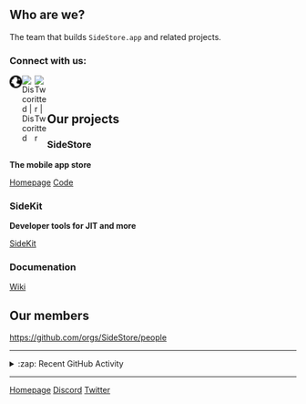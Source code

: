 <!-- 
Docs: How to use GitHub README and actions to auto-generate embedded content.
https://github.com/anuraghazra/github-readme-stats
https://www.youtube.com/watch?v=n6d4KHSKqGk
https://github.com/rahuldkjain/github-profile-readme-generator
 -->

## Who are we?

The team that builds `SideStore.app` and related projects.

### Connect with us:

<!--
[![Website](https://img.shields.io/website?label=sidestore.io&style=for-the-badge&url=https://sidestore.io)](https://sidestore.io)
[![Twitter Follow](https://img.shields.io/twitter/follow/sidestore_io?color=1DA1F2&logo=twitter&style=for-the-badge)](https://twitter.com/intent/follow?original_referer=https%3A%2F%2Fgithub.com%2Fsidestore&screen_name=sidestore)
[![GitHub Followers](https://img.shields.io/github/followers/sidestore?style=for-the-badge)]()
[![GitHub Sponsors](https://img.shields.io/github/sponsors/sidestore?style=for-the-badge
)]() 
-->

[<img align="left" alt="sidestore.io" width="22px" src="https://raw.githubusercontent.com/iconic/open-iconic/master/svg/globe.svg" />][website]
[<img align="left" alt="Discord | Discord" width="22px" src="https://cdn.jsdelivr.net/npm/simple-icons@v3/icons/discord.svg" />][discord]
[<img align="left" alt="Twitter | Twitter" width="22px" src="https://cdn.jsdelivr.net/npm/simple-icons@v3/icons/twitter.svg" />][twitter]

<br />
<br />

## Our projects

### SideStore

__The mobile app store__

[Homepage][website]
[Code][git.sidestore]

### SideKit

__Developer tools for JIT and more__

[SideKit][git.sidekit]

### Documenation

[Wiki][wiki]

## Our members

https://github.com/orgs/SideStore/people

---

<details>
  <summary>:zap: Recent GitHub Activity</summary>

<!--START_SECTION:activity-->
1. 🗣 Commented on [#390](https://github.com/SideStore/SideStore/issues/390) in [SideStore/SideStore](https://github.com/SideStore/SideStore)
2. ❗️ Opened issue [#390](https://github.com/SideStore/SideStore/issues/390) in [SideStore/SideStore](https://github.com/SideStore/SideStore)
3. 🗣 Commented on [#217](https://github.com/SideStore/SideStore/issues/217) in [SideStore/SideStore](https://github.com/SideStore/SideStore)
4. 🗣 Commented on [#217](https://github.com/SideStore/SideStore/issues/217) in [SideStore/SideStore](https://github.com/SideStore/SideStore)
5. 🗣 Commented on [#281](https://github.com/SideStore/SideStore/issues/281) in [SideStore/SideStore](https://github.com/SideStore/SideStore)
6. ❗️ Closed issue [#382](https://github.com/SideStore/SideStore/issues/382) in [SideStore/SideStore](https://github.com/SideStore/SideStore)
7. 🗣 Commented on [#382](https://github.com/SideStore/SideStore/issues/382) in [SideStore/SideStore](https://github.com/SideStore/SideStore)
8. ❗️ Opened issue [#389](https://github.com/SideStore/SideStore/issues/389) in [SideStore/SideStore](https://github.com/SideStore/SideStore)
9. 🎉 Merged PR [#5](https://github.com/SideStore/omnisette-server/pull/5) in [SideStore/omnisette-server](https://github.com/SideStore/omnisette-server)
10. ❗️ Opened issue [#6](https://github.com/SideStore/omnisette-server/issues/6) in [SideStore/omnisette-server](https://github.com/SideStore/omnisette-server)
11. 💪 Opened PR [#5](https://github.com/SideStore/omnisette-server/pull/5) in [SideStore/omnisette-server](https://github.com/SideStore/omnisette-server)
12. 🗣 Commented on [#217](https://github.com/SideStore/SideStore/issues/217) in [SideStore/SideStore](https://github.com/SideStore/SideStore)
13. ❗️ Closed issue [#11](https://github.com/SideStore/apps.json/issues/11) in [SideStore/apps.json](https://github.com/SideStore/apps.json)
14. 💪 Opened PR [#388](https://github.com/SideStore/SideStore/pull/388) in [SideStore/SideStore](https://github.com/SideStore/SideStore)
15. 🗣 Commented on [#387](https://github.com/SideStore/SideStore/issues/387) in [SideStore/SideStore](https://github.com/SideStore/SideStore)
16. 💪 Opened PR [#387](https://github.com/SideStore/SideStore/pull/387) in [SideStore/SideStore](https://github.com/SideStore/SideStore)
17. ❗️ Opened issue [#11](https://github.com/SideStore/apps.json/issues/11) in [SideStore/apps.json](https://github.com/SideStore/apps.json)
18. 🗣 Commented on [#3](https://github.com/SideStore/omnisette-server/issues/3) in [SideStore/omnisette-server](https://github.com/SideStore/omnisette-server)
19. 🎉 Merged PR [#4](https://github.com/SideStore/omnisette-server/pull/4) in [SideStore/omnisette-server](https://github.com/SideStore/omnisette-server)
20. ❗️ Closed issue [#3](https://github.com/SideStore/omnisette-server/issues/3) in [SideStore/omnisette-server](https://github.com/SideStore/omnisette-server)
<!--END_SECTION:activity-->

</details>

---

[Homepage][patreon] [Discord][discord] [Twitter][twitter]

<!--
- [Patreon][patreon]
- [OpenCollective][opencollective]
- [YouTube][youtube]
-->

[website]: https://sidestore.io
[wiki]: https://wiki.sidestore.io
[twitter]: https://twitter.com/sidestore_io
[discord]: https://discord.gg/CacsuuzsBq
[youtube]: https://youtube.com/TODO
[patreon]: https://www.patreon.com/SideStore
[opencollective]: https://opencollective.com/TODO
[git.sidestore]: https://github.com/SideStore/SideStore/
[git.sidekit]: https://github.com/SideStore/SideKit

